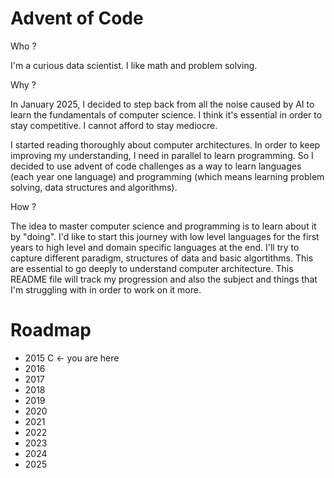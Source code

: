 # Advent of Code

Who ?

I'm a curious data scientist. I like math and problem solving.

Why ?

In January 2025, I decided to step back from all the noise caused by AI to learn the fundamentals of computer science. I think it's essential in order to stay competitive. I cannot afford to stay mediocre.

I started reading thoroughly about computer architectures. In order to keep improving my understanding, I need in parallel to learn programming. So I decided to use advent of code challenges as a way to learn languages (each year one language) and programming (which means learning problem solving, data structures and algorithms).

How ?

The idea to master computer science and programming is to learn about it by "doing". I'd like to start this journey with low level languages for the first years to high level and domain specific languages at the end. I'll try to capture different paradigm, structures of data and basic algortithms. This are essential to go deeply to understand computer architecture.
This README file will track my progression and also the subject and things that I'm struggling with in order to work on it more. 

# Roadmap

- 2015 C <- you are here
- 2016
- 2017
- 2018
- 2019
- 2020
- 2021
- 2022
- 2023
- 2024
- 2025